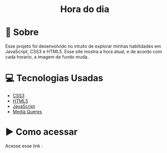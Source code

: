 <h1 align='center'>
    Hora do dia
</h1>

# 📝 Sobre

Esse projeto foi desenvolvido no intuito de explorar minhas habilidades em JavaScript, CSS3 e HTML5. Esse site mostra a hora atual, e de acordo com cada horario, a imagem de fundo muda.

# 💻 Tecnologias Usadas

- [CSS3]()
- [HTML5]()
- [JavaScript]()
- [Media Queres]()

# ▶ Como acessar

Acesse esse link : 
